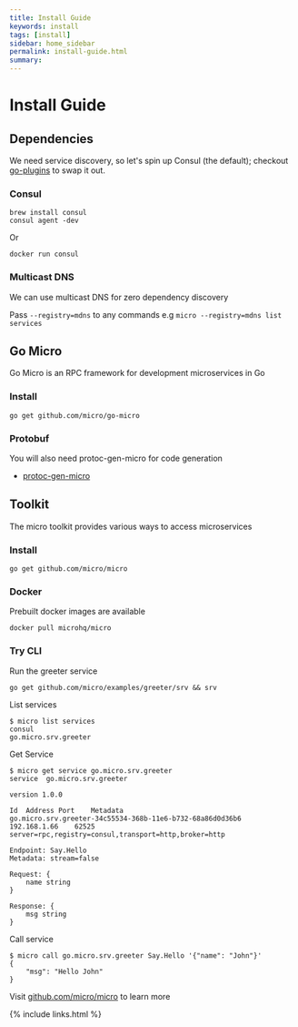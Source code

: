 ```yaml
---
title: Install Guide
keywords: install
tags: [install]
sidebar: home_sidebar
permalink: install-guide.html
summary: 
---
```


# Install Guide

## Dependencies

We need service discovery, so let's spin up Consul (the default); checkout [go-plugins](https://github.com/micro/go-plugins) to swap it out.

### Consul

```shell
brew install consul
consul agent -dev
```

Or

```shell
docker run consul
```

### Multicast DNS

We can use multicast DNS for zero dependency discovery

Pass `--registry=mdns` to any commands e.g `micro --registry=mdns list services`

## Go Micro

Go Micro is an RPC framework for development microservices in Go

### Install

```
go get github.com/micro/go-micro
```

### Protobuf

You will also need protoc-gen-micro for code generation

- [protoc-gen-micro](https://github.com/micro/protoc-gen-micro)

## Toolkit

The micro toolkit provides various ways to access microservices

### Install

```
go get github.com/micro/micro
```

### Docker

Prebuilt docker images are available

```
docker pull microhq/micro
```

### Try CLI

Run the greeter service

```shell
go get github.com/micro/examples/greeter/srv && srv
```

List services

```shell
$ micro list services
consul
go.micro.srv.greeter
```

Get Service

```shell
$ micro get service go.micro.srv.greeter
service  go.micro.srv.greeter

version 1.0.0

Id	Address	Port	Metadata
go.micro.srv.greeter-34c55534-368b-11e6-b732-68a86d0d36b6	192.168.1.66	62525	server=rpc,registry=consul,transport=http,broker=http

Endpoint: Say.Hello
Metadata: stream=false

Request: {
	name string
}

Response: {
	msg string
}
```

Call service

```shell
$ micro call go.micro.srv.greeter Say.Hello '{"name": "John"}'
{
	"msg": "Hello John"
}
```

Visit [github.com/micro/micro](https://github.com/micro/micro) to learn more

{% include links.html %}
